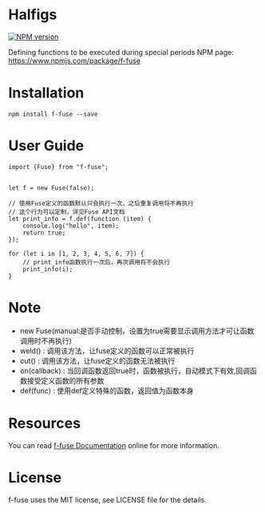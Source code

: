 # Halfigs

[![NPM version](https://img.shields.io/npm/v/f-fuse.svg)](https://www.npmjs.com/package/f-fuse)

Defining functions to be executed during special periods
NPM page: https://www.npmjs.com/package/f-fuse

# Installation

```
npm install f-fuse --save
```

# User Guide

```
import {Fuse} from "f-fuse";


let f = new Fuse(false);

// 使用Fuse定义的函数默认只会执行一次，之后重复调用将不再执行
// 这个行为可以定制，详见Fuse API文档
let print_info = f.def(function (item) {
    console.log("hello", item);
    return true;
});

for (let i in [1, 2, 3, 4, 5, 6, 7]) {
    // print_info函数执行一次后，再次调用将不会执行
    print_info(i);
}
```

# Note

- new Fuse(manual:是否手动控制，设置为true需要显示调用方法才可让函数调用时不再执行)
- weld() : 调用该方法，让fuse定义的函数可以正常被执行
- cut() : 调用该方法，让fuse定义的函数无法被执行
- on(callback) : 当回调函数返回true时，函数被执行，自动模式下有效,回调函数接受定义函数的所有参数
- def(func) : 使用def定义特殊的函数，返回值为函数本身

# Resources

You can read [f-fuse Documentation](https://github.com/SystemLight/f-fuse) online for more information.

# License

f-fuse uses the MIT license, see LICENSE file for the details.
